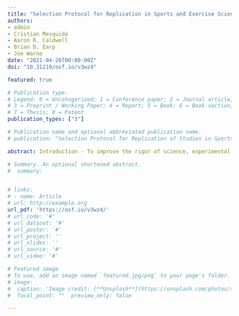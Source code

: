 ```yaml
---
title: "Selection Protocol for Replication in Sports and Exercise Science"
authors:
- admin
- Cristian Mesquida
- Aaron R. Caldwell
- Brian D. Earp
- Joe Warne
date: "2021-04-26T00:00:00Z"
doi: "10.31219/osf.io/v3wz4"

featured: true

# Publication type.
# Legend: 0 = Uncategorized; 1 = Conference paper; 2 = Journal article;
# 3 = Preprint / Working Paper; 4 = Report; 5 = Book; 6 = Book section;
# 7 = Thesis; 8 = Patent
publication_types: ["3"]

# Publication name and optional abbreviated publication name.
# publication: "Selection Protocol for Replication of Studies in Sports and Exercise Science"

abstract: Introduction - To improve the rigor of science, experimental evidence for scientific claims ideally needs to be replicated repeatedly with sufficiently similar procedures to increase the collective confidence in the veracity of those claims. Large replication projects in psychology, cancer biology and social science have evaluated the replicability of their fields but no collaborative effort has been undertaken in sports and exercise science. We propose to undertake such an effort here. As this is the first large replication project in this field, there is no agreed-upon protocol for selecting studies to replicate. Criticism of the previous selection protocols include claims they were non-randomized and non-representative, and alleged to be biased. Any selection protocol in sports and exercise science must be unbiased and representative to provide an accurate estimate of replicability of the field. The aim of this document is to produce a protocol for selecting studies to replicate for inclusion in a large replication project in sports and exercise science. Methods - The proposed selection protocol uses multiple inclusion and exclusion criteria for replication study selection, including the year of publication and citation rankings, research disciplines, study types, the research question and key dependent variable, study methods and feasibility. Studies selected for replication will be stratified into pools based on instrumentation and expertise required and will then be allocated to volunteer laboratories for replication. Replication outcomes will be assessed using a multiple inferential strategy and descriptive information will be reported regarding the final number of included and excluded studies, and original author contact.

# Summary. An optional shortened abstract.
#  summary:


# links:
# - name: Article
# url: http://example.org
url_pdf: 'https://osf.io/v3wz4/'
# url_code: '#'
# url_dataset: '#'
# url_poster: '#'
# url_project: ''
# url_slides: ''
# url_source: '#'
# url_video: '#'

# Featured image
# To use, add an image named `featured.jpg/png` to your page's folder. 
# image:
#  caption: 'Image credit: [**Unsplash**](https://unsplash.com/photos/s9CC2SKySJM)'
#  focal_point: ""  preview_only: false

---
```



